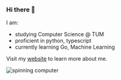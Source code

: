 ### Hi there 👋
I am:
- studying Computer Science @ TUM
- proficient in python, typescript
- currently learning Go, Machine Learning

Visit my [website](https://www.fangx.ing) to learn more about me.

![spinning computer](https://media.tenor.com/jzLenAc6npoAAAAi/computer-computador.gif)
